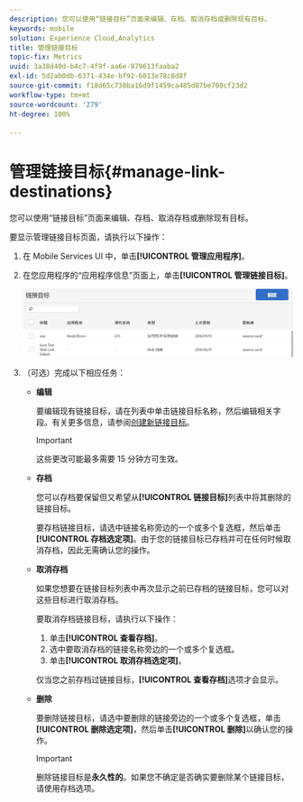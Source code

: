 ```yaml
---
description: 您可以使用“链接目标”页面来编辑、存档、取消存档或删除现有目标。
keywords: mobile
solution: Experience Cloud,Analytics
title: 管理链接目标
topic-fix: Metrics
uuid: 3a38d40d-b4c7-4f9f-aa6e-979613faaba2
exl-id: 5d2ab0db-6371-434e-bf92-6013e78c8d8f
source-git-commit: f18d65c738ba16d9f1459ca485d87be708cf23d2
workflow-type: tm+mt
source-wordcount: '279'
ht-degree: 100%

---
```


# 管理链接目标{#manage-link-destinations}

您可以使用“链接目标”页面来编辑、存档、取消存档或删除现有目标。

要显示管理链接目标页面，请执行以下操作：

1. 在 Mobile Services UI 中，单击&#x200B;**[!UICONTROL 管理应用程序]**。
1. 在您应用程序的“应用程序信息”页面上，单击&#x200B;**[!UICONTROL 管理链接目标]**。

   ![链接目标](assets/link_destinations_list.png)

1. （可选）完成以下相应任务：

   * **编辑**

      要编辑现有链接目标，请在列表中单击链接目标名称，然后编辑相关字段。有关更多信息，请参阅[创建新链接目标](/help/using/acquisition-main/c-manage-link-destinations/t-create-new-app-deep-link-destination.md)。

      >[!IMPORTANT]
      >
      >这些更改可能最多需要 15 分钟方可生效。

   * **存档**

      您可以存档要保留但又希望从&#x200B;**[!UICONTROL 链接目标]**&#x200B;列表中将其删除的链接目标。

      要存档链接目标，请选中链接名称旁边的一个或多个复选框，然后单击&#x200B;**[!UICONTROL 存档选定项]**。由于您的链接目标已存档并可在任何时候取消存档，因此无需确认您的操作。

   * **取消存档**

      如果您想要在链接目标列表中再次显示之前已存档的链接目标，您可以对这些目标进行取消存档。

      要取消存档链接目标，请执行以下操作：

      1. 单击&#x200B;**[!UICONTROL 查看存档]**。
      1. 选中要取消存档的链接名称旁边的一个或多个复选框。
      1. 单击&#x200B;**[!UICONTROL 取消存档选定项]**。

      仅当您之前存档过链接目标，**[!UICONTROL 查看存档]**&#x200B;选项才会显示。

   * **删除**

      要删除链接目标，请选中要删除的链接旁边的一个或多个复选框，单击&#x200B;**[!UICONTROL 删除选定项]**，然后单击&#x200B;**[!UICONTROL 删除]**&#x200B;以确认您的操作。

      >[!IMPORTANT]
      >
      >删除链接目标是&#x200B;**永久性的**。如果您不确定是否确实要删除某个链接目标，请使用存档选项。
